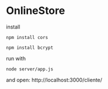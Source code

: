 # OnlineStore

install
```
npm install cors

```
```
npm install bcrypt

```

run with 
```
node server/app.js
```

and open:
http://localhost:3000/cliente/